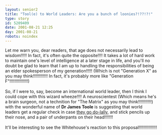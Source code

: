 ```yaml
---
layout: senior2
title: "Tool(e) to World Leaders: Are you a bunch of loonies?!??!?!"
type: story
id: 5209409
date: 2001-08-21 12:25
day: 2001-08-21
robots: noindex
---
```

Let me warn you, dear readers, that age does not necessarily lead to wisdom!!!!! In fact, it's often quite the opposite!!!! It takes a lot of hard work to maintain one's level of intelligence at a later stage in life, and you'll no doubt be glad to learn that I am up to handling the responsibilities of being an elder spokesperson of my generation!!!!! (Which is not "Generation X" as you may think!!!!!!!!!!!! In fact, it's probably more like "Generation F"!!!!!!!!!!!!!!!)<br/> <br/>So, if I were to, say, become an international world leader, then I think I could cope with this wizard wheeze!!!! A neuroscientest (Which means he's a brain surgeon, not a technition for "The Matrix" as you may think!!!!!!!!!!!) with the wonderful name of <b>Dr James Toole</b> is suggesting that world leaders get a regular check in case <a href="http://www.taipeitimes.com/news/2001/06/21/story/0000090893">they go do-lally</a>, and stick pencils up their nose, and a pair of underpants on their head!!!!!!!<br/> <br/>It'll be interesting to see the Whitehouse's reaction to this proposal!!!!!!!!!!!!!!!
